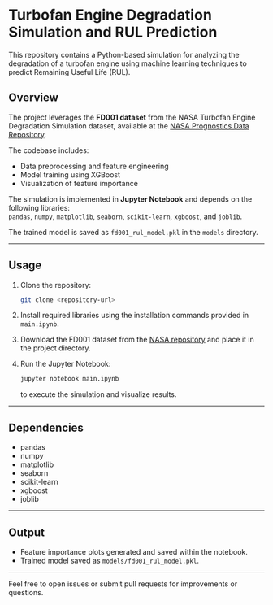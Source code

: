 # Turbofan Engine Degradation Simulation and RUL Prediction

This repository contains a Python-based simulation for analyzing the degradation of a turbofan engine using machine learning techniques to predict Remaining Useful Life (RUL).

## Overview

The project leverages the **FD001 dataset** from the NASA Turbofan Engine Degradation Simulation dataset, available at the 
[NASA Prognostics Data Repository](https://ti.arc.nasa.gov/tech/dash/groups/pcoe/prognostic-data-repository/).

The codebase includes:
- Data preprocessing and feature engineering
- Model training using XGBoost
- Visualization of feature importance

The simulation is implemented in **Jupyter Notebook** and depends on the following libraries:  
`pandas`, `numpy`, `matplotlib`, `seaborn`, `scikit-learn`, `xgboost`, and `joblib`.

The trained model is saved as `fd001_rul_model.pkl` in the `models` directory.


---

## Usage

1. Clone the repository:
    ```bash
    git clone <repository-url>
    ```
2. Install required libraries using the installation commands provided in `main.ipynb`.

3. Download the FD001 dataset from the [NASA repository](https://ti.arc.nasa.gov/tech/dash/groups/pcoe/prognostic-data-repository/) and place it in the project directory.

4. Run the Jupyter Notebook:
    ```bash
    jupyter notebook main.ipynb
    ```
   to execute the simulation and visualize results.

---

## Dependencies

- pandas  
- numpy  
- matplotlib  
- seaborn  
- scikit-learn  
- xgboost  
- joblib  

---

## Output

- Feature importance plots generated and saved within the notebook.  
- Trained model saved as `models/fd001_rul_model.pkl`.

---

Feel free to open issues or submit pull requests for improvements or questions.
